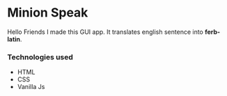# Minion Speak

Hello Friends I made this GUI app. It translates english sentence into <strong>ferb-latin</strong>.

<h3>Technologies used</h3>
<ul>
<li>HTML</li>
<li>CSS</li>
<li>Vanilla Js</li>
</ul>
